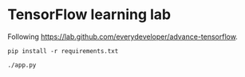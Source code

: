 # TensorFlow learning lab

Following https://lab.github.com/everydeveloper/advance-tensorflow.

`pip install -r requirements.txt`

`./app.py`
